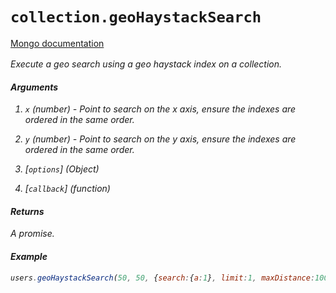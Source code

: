 # `collection.geoHaystackSearch`

[Mongo documentation <i class="fa fa-external-link" style="position: relative; top: 2px;" />](http://mongodb.github.io/node-mongodb-native/2.0/api/Collection.html#geoHaystackSearch)

Execute a geo search using a geo haystack index on a collection.

#### Arguments

1. `x` *(number)* - Point to search on the x axis, ensure the indexes are ordered in the same order.

1. `y` *(number)* - Point to search on the y axis, ensure the indexes are ordered in the same order.

1. [`options`] *(Object)*

1. [`callback`] *(function)*

#### Returns

A promise.

#### Example

```js
users.geoHaystackSearch(50, 50, {search:{a:1}, limit:1, maxDistance:100}).then((results) => {})
```
